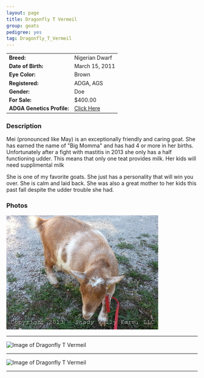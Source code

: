```yaml
---
layout: page
title: Dragonfly T Vermeil
group: goats
pedigree: yes
tag: Dragonfly_T_Vermeil
---
```


| | |
|:---|:---
|**Breed:**|Nigerian Dwarf
|**Date of Birth:**|March 15, 2011
|**Eye Color:**|Brown
|**Registered:**|ADGA, AGS
|**Gender:**|Doe
|**For Sale:**|$400.00
|**ADGA Genetics Profile:**|[Click Here](http://www.adgagenetics.org/GoatDetail.aspx?RegNumber=D001547724)

### Description

Mei (pronounced like May) is an exceptionally friendly and caring goat. She has earned the name of "Big Momma" and has had 4 or more in her births. Unfortunately 
after a fight with mastitis in 2013 she only has a half functioning udder. This means that only one teat provides milk. Her kids will need supplimental milk

She is one of my favorite goats. She just has a personality that will win you over. She is calm and laid back. She was also a great mother to her kids this past fall despite the udder trouble she had. 

### Photos

<img src="/images/goats/Dragonfly_T_Vermeil/1.jpg" alt="Image of Dragonfly T Vermeil" class="pic"/>
<hr>
<img src="/images/goatts/Mei/1.jpg" alt="Image of Dragonfly T Vermeil" class="pic"/>
<hr>
<img src="/images/goatts/Mei/2.jpg" alt="Image of Dragonfly T Vermeil" class="pic"/>
<hr>

